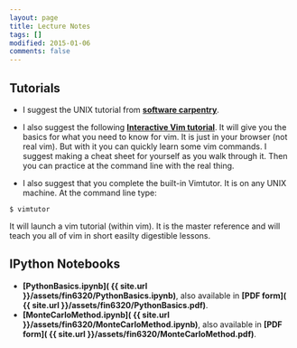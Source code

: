 ```yaml
---
layout: page
title: Lecture Notes
tags: []
modified: 2015-01-06
comments: false
---
```


## Tutorials

* I suggest the UNIX tutorial from **[software carpentry](http://software-carpentry.org/v5/novice/shell/index.html)**.

* I also suggest the following **[Interactive Vim tutorial](http://www.openvim.com/)**. It will give you the basics for what you need to know for vim. It is just in your browser (not real vim). But with it you can quickly learn some vim commands. I suggest making a cheat sheet for yourself as you walk through it. Then you can practice at the command line with the real thing.

* I also suggest that you complete the built-in Vimtutor. It is on any UNIX machine. At the command line type:

```
$ vimtutor
```

It will launch a vim tutorial (within vim). It is the master reference and will teach you all of vim in short easilty digestible lessons.

## IPython Notebooks

* **[PythonBasics.ipynb]( {{ site.url }}/assets/fin6320/PythonBasics.ipynb)**, also available in **[PDF form]( {{ site.url }}/assets/fin6320/PythonBasics.pdf)**.
* **[MonteCarloMethod.ipynb]( {{ site.url }}/assets/fin6320/MonteCarloMethod.ipynb)**, also available in **[PDF form](
{{ site.url }}/assets/fin6320/MonteCarloMethod.pdf)**.


